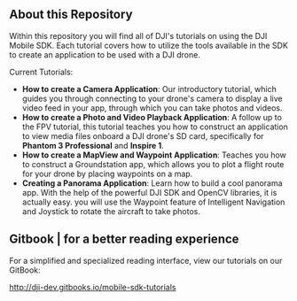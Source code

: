 ## About this Repository

Within this repository you will find all of DJI's tutorials on using the DJI Mobile SDK. Each tutorial covers how to utilize the tools available in the SDK to create an application to be used with a DJI drone. 
 
Current Tutorials:

- **How to create a Camera Application**: Our introductory tutorial, which guides you through connecting to your drone's camera to display a live video feed in your app, through which you can take photos and videos.
- **How to create a Photo and Video Playback Application**: A follow up to the FPV tutorial, this tutorial teaches you how to construct an application to view media files onboard a DJI drone's SD card, specifically for **Phantom 3 Professional** and **Inspire 1**.
- **How to create a MapView and Waypoint Application**: Teaches you how to construct a Groundstation app, which allows you to plot a flight route for your drone by placing waypoints on a map.
- **Creating a Panorama Application**:
Learn how to build a cool panorama app. With the help of the powerful DJI SDK and OpenCV libraries, it is actually easy. you will use the Waypoint feature of Intelligent Navigation and Joystick to rotate the aircraft to take photos.

## Gitbook | for a better reading experience

For a simplified and specialized reading interface, view our tutorials on our GitBook:

<http://dji-dev.gitbooks.io/mobile-sdk-tutorials>
